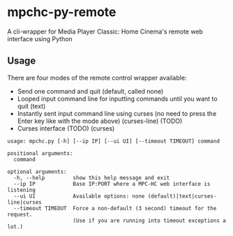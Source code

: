 # mpchc-py-remote
A cli-wrapper for Media Player Classic: Home Cinema's remote web interface using Python

## Usage
There are four modes of the remote control wrapper available:
* Send one command and quit (default, called none)
* Looped input command line for inputting commands until you want to quit (text)
* Instantly sent input command line using curses (no need to press the Enter key like with the mode above) (curses-line) (TODO)
* Curses interface (TODO) (curses)

```
usage: mpchc.py [-h] [--ip IP] [--ui UI] [--timeout TIMEOUT] command

positional arguments:
  command

optional arguments:
  -h, --help         show this help message and exit
  --ip IP            Base IP:PORT where a MPC-HC web interface is listening
  --ui UI            Available options: none (default)|text|curses-line|curses
  --timeout TIMEOUT  Force a non-default (3 second) timeout for the request.
                     (Use if you are running into timeout exceptions a lot.)
```

